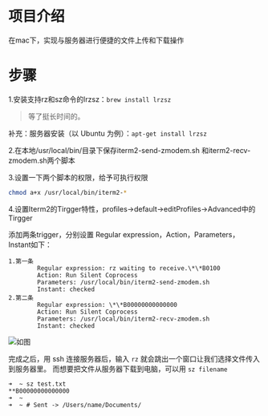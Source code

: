 # 项目介绍

在mac下，实现与服务器进行便捷的文件上传和下载操作


# 步骤

1.安装支持rz和sz命令的lrzsz：`brew install lrzsz`

> 等了挺长时间的。

补充：服务器安装（以 Ubuntu 为例）：`apt-get install lrzsz`



2.在本地/usr/local/bin/目录下保存iterm2-send-zmodem.sh 和iterm2-recv-zmodem.sh两个脚本

3.设置一下两个脚本的权限，给予可执行权限

```bash
chmod a+x /usr/local/bin/iterm2-*
```

4.设置Iterm2的Tirgger特性，profiles->default->editProfiles->Advanced中的Tirgger

添加两条trigger，分别设置 Regular expression，Action，Parameters，Instant如下：

```
1.第一条
        Regular expression: rz waiting to receive.\*\*B0100
        Action: Run Silent Coprocess
        Parameters: /usr/local/bin/iterm2-send-zmodem.sh
        Instant: checked
2.第二条
        Regular expression: \*\*B00000000000000
        Action: Run Silent Coprocess
        Parameters: /usr/local/bin/iterm2-recv-zmodem.sh
        Instant: checked
```

![如图](https://github.com/powersee/iterm2-zmodem/blob/master/imgs/01.png)

完成之后，用 ssh 连接服务器后，输入 `rz` 就会跳出一个窗口让我们选择文件传入到服务器里。
而想要把文件从服务器下载到电脑，可以用 `sz filename`

```
➜  ~ sz test.txt
**B00000000000000
➜  ~
➜  ~ # Sent -> /Users/name/Documents/
```

